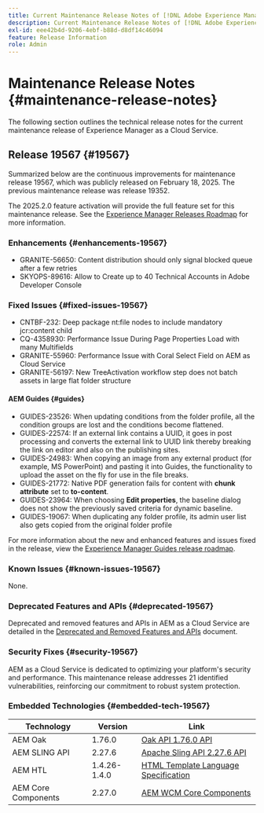 ```yaml
---
title: Current Maintenance Release Notes of [!DNL Adobe Experience Manager] as a Cloud Service.
description: Current Maintenance Release Notes of [!DNL Adobe Experience Manager] as a Cloud Service.
exl-id: eee42b4d-9206-4ebf-b88d-d8df14c46094
feature: Release Information
role: Admin
---
```


# Maintenance Release Notes {#maintenance-release-notes}

The following section outlines the technical release notes for the current maintenance release of Experience Manager as a Cloud Service.

## Release 19567 {#19567}

Summarized below are the continuous improvements for maintenance release 19567, which was publicly released on February 18, 2025. The previous maintenance release was release 19352.

The 2025.2.0 feature activation will provide the full feature set for this maintenance release. See the [Experience Manager Releases Roadmap](https://experienceleague.adobe.com/en/docs/experience-manager-release-information/aem-release-updates/update-releases-roadmap) for more information.

### Enhancements {#enhancements-19567}

* GRANITE-56650: Content distribution should only signal blocked queue after a few retries
* SKYOPS-89616: Allow to Create up to 40 Technical Accounts in Adobe Developer Console

### Fixed Issues {#fixed-issues-19567}

* CNTBF-232: Deep package nt:file nodes to include mandatory jcr:content child
* CQ-4358930: Performance Issue During Page Properties Load with many Multifields
* GRANITE-55960: Performance Issue with Coral Select Field on AEM as Cloud Service
* GRANITE-56197: New TreeActivation workflow step does not batch assets in large flat folder structure

#### AEM Guides {#guides}

* GUIDES-23526: When updating conditions from the folder profile, all the condition groups are lost and the conditions become flattened.
* GUIDES-22574: If an external link contains a UUID, it goes in post processing and converts the external link to UUID link thereby breaking the link on editor and also on the publishing sites.
* GUIDES-24983: When copying an image from any external product (for example, MS PowerPoint) and pasting it into Guides, the functionality to upload the asset on the fly for use in the file breaks.
* GUIDES-21772: Native PDF generation fails for content with **chunk attribute** set to **to-content**.
* GUIDES-23964: When choosing **Edit properties**, the baseline dialog does not show the previously saved criteria for dynamic baseline.
* GUIDES-19067: When duplicating any folder profile, its admin user list also gets copied from the original folder profile

For more information about the new and enhanced features and issues fixed in the release, view the [Experience Manager Guides release roadmap](https://experienceleague.adobe.com/en/docs/experience-manager-guides/using/release-info/aem-guides-releases-roadmap). 

### Known Issues {#known-issues-19567}

None.

### Deprecated Features and APIs {#deprecated-19567}

Deprecated and removed features and APIs in AEM as a Cloud Service are detailed in the [Deprecated and Removed Features and APIs](/help/release-notes/deprecated-removed-features.md) document.

### Security Fixes {#security-19567}

AEM as a Cloud Service is dedicated to optimizing your platform's security and performance. This maintenance release addresses 21 identified vulnerabilities, reinforcing our commitment to robust system protection.

### Embedded Technologies {#embedded-tech-19567}

|Technology| Version      | Link                                                                                                              |
|---|--------------|-------------------------------------------------------------------------------------------------------------------|
|AEM Oak | 1.76.0       | [Oak API 1.76.0 API](https://www.javadoc.io/doc/org.apache.jackrabbit/oak-api/1.76.0/index.html)                  | 
|AEM SLING API | 2.27.6       | [Apache Sling API 2.27.6 API](https://www.javadoc.io/doc/org.apache.sling/org.apache.sling.api/latest/index.html) |
|AEM HTL| 1.4.26-1.4.0 | [HTML Template Language Specification](https://github.com/adobe/htl-spec)                                         |
|AEM Core Components| 2.27.0       | [AEM WCM Core Components](https://github.com/adobe/aem-core-wcm-components)                                       |
